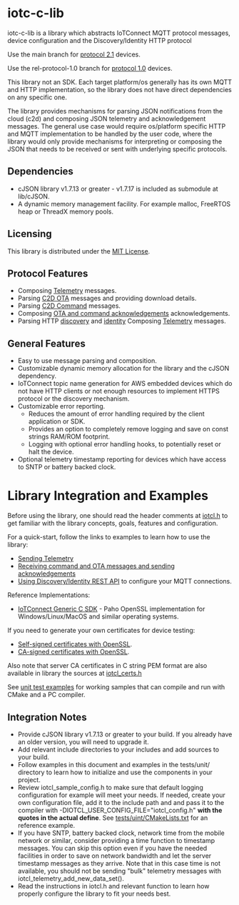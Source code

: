 # iotc-c-lib

iotc-c-lib is a library which abstracts IoTConnect MQTT protocol messages,
device configuration and the Discovery/Identity HTTP protocol

Use the main branch for [protocol 2.1](https://docs.iotconnect.io/iotconnect/sdk/message-protocol/device-message-2-1/) devices.

Use the rel-protocol-1.0 branch for [protocol 1.0](https://docs.iotconnect.io/iotconnect/sdk/message-protocol/device-message-1-0/) devices.

This library not an SDK. Each target platform/os generally has its own MQTT and HTTP 
implementation, so the library does not have direct dependencies on any specific one. 

The library provides mechanisms for parsing JSON notifications from the cloud (c2d) and composing JSON
telemetry and acknowledgement messages. The general use case would require os/platform specific HTTP 
and MQTT implementation to be handled by the user code, where the library would only provide mechanisms
for interpreting or composing the JSON that needs to be received or sent with underlying specific 
protocols.

## Dependencies

* cJSON library v1.7.13 or greater - v1.7.17 is included as submodule at lib/cJSON.
* A dynamic memory management facility. For example malloc, FreeRTOS heap or ThreadX memory pools. 

## Licensing

This library is distributed under the [MIT License](LICENSE.md).

## Protocol Features

* Composing [Telemetry](https://docs.iotconnect.io/iotconnect/sdk/message-protocol/device-message-2-1/d2c-messages/#Device) messages.
* Parsing [C2D OTA](https://docs.iotconnect.io/iotconnect/sdk/message-protocol/device-message-2-1/c2d-messages/#OTA) messages and providing download details.
* Parsing [C2D Command](https://docs.iotconnect.io/iotconnect/sdk/message-protocol/device-message-2-1/c2d-messages/#Device) messages.
* Composing [OTA and command acknowledgements](https://docs.iotconnect.io/iotconnect/sdk/message-protocol/device-message-2-1/d2c-messages) acknowledgements.
* Parsing HTTP [discovery](https://docs.iotconnect.io/iotconnect/sdk/message-protocol/device-message-2-1/discovery-api/)
and [identity](https://docs.iotconnect.io/iotconnect/sdk/message-protocol/device-message-2-1/identity-api/) Composing [Telemetry](https://docs.iotconnect.io/iotconnect/sdk/message-protocol/device-message-2-1/d2c-messages/#Device) messages.

## General Features
* Easy to use message parsing and composition.
* Customizable dynamic memory allocation for the library and the cJSON dependency.
* IoTConnect topic name generation for AWS embedded devices which do not have HTTP clients or not enough resources 
 to implement HTTPS protocol or the discovery mechanism.
* Customizable error reporting.
    * Reduces the amount of error handling required by the client application or SDK.
    * Provides an option to completely remove logging and save on const strings RAM/ROM footprint.
    * Logging with optional error handling hooks, to potentially reset or halt the device.
* Optional telemetry timestamp reporting for devices which have access to SNTP or battery backed clock.  

# Library Integration and Examples 

Before using the library, one should read the header comments at [iotcl.h](core/include/iotcl.h)
to get familiar with the library concepts, goals, features and configuration.

For a quick-start, follow the links to examples to learn how to use the library:
* [Sending Telemetry](docs/examples/01-telemetry.md)
* [Receiving command and OTA messages and sending acknowledgements](docs/examples/02-c2d.md)
* [Using Discovery/Identity REST API](docs/examples/03-identity.md) to configure your MQTT connections.

Reference Implementations:
* [IoTConnect Generic C SDK](https://github.com/avnet-iotconnect/iotc-generic-c-sdk) - Paho OpenSSL implementation 
for Windows/Linux/MacOS and similar operating systems. 

If you need to generate your own certificates for device testing:
* [Self-signed certificates with OpenSSL](tools/cert-generation-self-signed).
* [CA-signed certificates with OpenSSL](tools/cert-generation-ca). 

Also note that server CA certificates in C string PEM format are also available in library the sources at [iotcl_certs.h](core/include/iotcl_certs.h)  

See [unit test examples](tests/unit) for working samples that can compile and run with CMake and a PC compiler.

## Integration Notes

* Provide cJSON library v1.7.13 or greater to your build. If you already have an older version, you will need to upgrade it. 
* Add relevant include directories to your includes and add sources to your build.
* Follow examples in this document and examples in the tests/unit/ directory to learn how to initialize and use the components in your project.
* Review iotcl_sample_config.h to make sure that default logging configuration for example will meet your needs.
 If needed, create your own configuration file, add it to the include path and and pass it to the compiler 
 with -DIOTCL_USER_CONFIG_FILE="iotcl_config.h" **with the quotes in the actual define**. 
 See [tests/uint/CMakeLists.txt](tests/uint/CMakeLists.txt) for an reference example.
* If you have SNTP, battery backed clock, network time from the mobile network or similar, consider providing a time function 
to timestamp messages. You can skip this option even if you have the needed facilities in order to save on network bandwidth and
let the server timestamp messages as they arrive. Note that in this case time is not available, 
you should not be sending "bulk" telemetry messages with iotcl_telemetry_add_new_data_set().
* Read the instructions in iotcl.h and relevant function to learn how properly configure the library to fit your needs best. 
 
